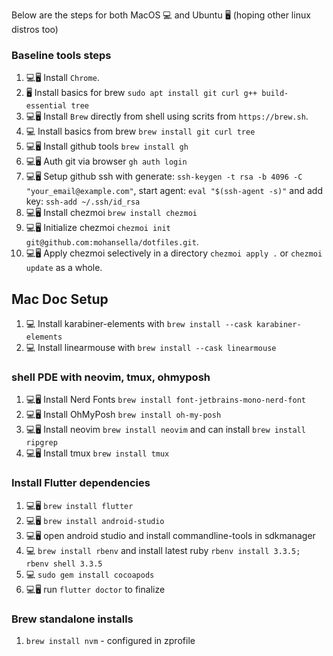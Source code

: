 Below are the steps for both MacOS 💻 and Ubuntu 🖥 (hoping other linux distros too)

### Baseline tools steps
1. 💻🖥 Install `Chrome`.
2. 🖥 Install basics for brew `sudo apt install git curl g++ build-essential tree`
3. 💻🖥 Install `Brew` directly from shell using scrits from `https://brew.sh`.
4. 💻 Install basics from brew `brew install git curl tree`
5. 💻🖥 Install github tools `brew install gh`
6. 💻🖥 Auth git via browser `gh auth login`
7. 💻🖥 Setup github ssh with generate: `ssh-keygen -t rsa -b 4096 -C "your_email@example.com"`, start agent: `eval "$(ssh-agent -s)"` and add key: `ssh-add ~/.ssh/id_rsa`
8. 💻🖥 Install chezmoi `brew install chezmoi`
9. 💻🖥 Initialize chezmoi `chezmoi init git@github.com:mohansella/dotfiles.git`.
10. 💻🖥 Apply chezmoi selectively in a directory `chezmoi apply .` or `chezmoi update` as a whole.

## Mac Doc Setup 
1. 💻 Install karabiner-elements with `brew install --cask karabiner-elements`
2. 💻 Install linearmouse with `brew install --cask linearmouse`

### shell PDE with neovim, tmux, ohmyposh
1. 💻🖥 Install Nerd Fonts `brew install font-jetbrains-mono-nerd-font`
2. 💻🖥 Install OhMyPosh `brew install oh-my-posh`
3. 💻🖥 Install neovim `brew install neovim` and can install `brew install ripgrep`
4. 💻🖥 Install tmux `brew install tmux`

### Install Flutter dependencies
1. 💻🖥 `brew install flutter`
2. 💻🖥 `brew install android-studio`
3. 💻🖥 open android studio and install commandline-tools in sdkmanager
4. 💻 `brew install rbenv` and install latest ruby `rbenv install 3.3.5; rbenv shell 3.3.5`
5. 💻 `sudo gem install cocoapods`
6. 💻🖥 run `flutter doctor` to finalize


### Brew standalone installs
1. `brew install nvm` - configured in zprofile
